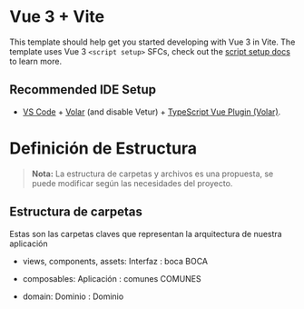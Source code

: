 # Vue 3 + Vite

This template should help get you started developing with Vue 3 in Vite. The template uses Vue 3 `<script setup>` SFCs, check out the [script setup docs](https://v3.vuejs.org/api/sfc-script-setup.html#sfc-script-setup) to learn more.

## Recommended IDE Setup

- [VS Code](https://code.visualstudio.com/) + [Volar](https://marketplace.visualstudio.com/items?itemName=Vue.volar) (and disable Vetur) + [TypeScript Vue Plugin (Volar)](https://marketplace.visualstudio.com/items?itemName=Vue.vscode-typescript-vue-plugin).


# Definición de Estructura
> **Nota:** La estructura de carpetas y archivos es una propuesta, se puede modificar según las necesidades del proyecto.


## Estructura de carpetas

Estas son las carpetas claves que representan la arquitectura de nuestra aplicación

- views, components, assets: Interfaz
 : boca BOCA

- composables: Aplicación
: comunes COMUNES

- domain: Dominio
: Dominio

